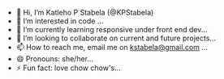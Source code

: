 - 👋 Hi, I’m Katleho P Stabela (@KPStabela)
- 👀 I’m interested in code ...
- 🌱 I’m currently learning responsive under front end dev...
- 💞️ I’m looking to collaborate on current and future projects...
- 📫 How to reach me, email me on kstabela@gmail.com ...
- 😄 Pronouns: she/her...
- ⚡ Fun fact: love chow chow's...

<!---
KPStabela/KPStabela is a ✨ special ✨ repository because its `README.md` (this file) appears on your GitHub profile.
You can click the Preview link to take a look at your changes.
--->
